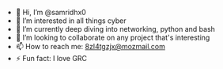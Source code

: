 - 👋 Hi, I’m @samridhx0
- 👀 I’m interested in all things cyber
- 🌱 I’m currently deep diving into networking, python and bash
- 💞️ I’m looking to collaborate on any project that's interesting
- 📫 How to reach me: 8zl4tgzjx@mozmail.com
- ⚡ Fun fact: I love GRC

<!---
samridhx0/samridhx0 is a ✨ special ✨ repository because its `README.md` (this file) appears on your GitHub profile.
You can click the Preview link to take a look at your changes.
--->
